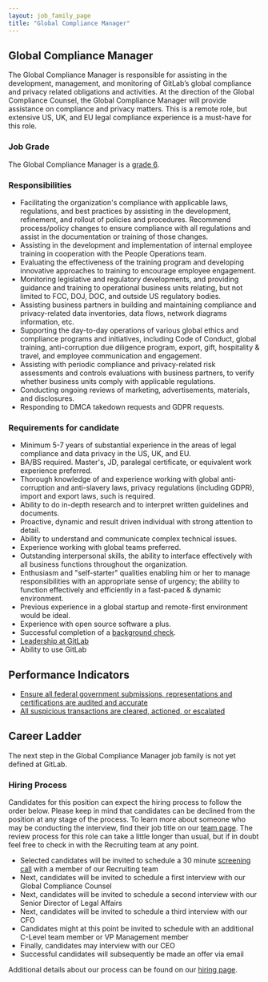 ```yaml
---
layout: job_family_page
title: "Global Compliance Manager"
---
```


## Global Compliance Manager

The Global Compliance Manager is responsible for assisting in the development, management, and monitoring of GitLab’s global compliance and privacy related obligations and activities. At the direction of the Global Compliance Counsel, the Global Compliance Manager will provide assistance on compliance and privacy matters. This is a remote role, but extensive US, UK, and EU legal compliance experience is a must-have for this role.

### Job Grade

The Global Compliance Manager is a [grade 6](/handbook/total-rewards/compensation/compensation-calculator/#gitlab-job-grades).

### Responsibilities

- Facilitating the organization's compliance with applicable laws, regulations, and best practices by assisting in the development, refinement, and rollout of policies and procedures. Recommend process/policy changes to ensure compliance with all regulations and assist in the documentation or training of those changes.
- Assisting in the development and implementation of internal employee training in cooperation with the People Operations team.
- Evaluating the effectiveness of the training program and developing innovative approaches to training to encourage employee engagement.
- Monitoring legislative and regulatory developments, and providing guidance and training to operational business units relating, but not limited to FCC, DOJ, DOC, and outside US regulatory bodies.
- Assisting business partners in building and maintaining compliance and privacy-related data inventories, data flows, network diagrams information, etc.
- Supporting the day-to-day operations of various global ethics and compliance programs and initiatives, including Code of Conduct, global training, anti-corruption due diligence program, export, gift, hospitality & travel, and employee communication and engagement.
- Assisting with periodic compliance and privacy-related risk assessments and controls evaluations with business partners, to verify whether business units comply with applicable regulations.
- Conducting ongoing reviews of marketing, advertisements, materials, and disclosures.
- Responding to DMCA takedown requests and GDPR requests.

### Requirements for candidate

- Minimum 5-7 years of substantial experience in the areas of legal compliance and data privacy in the US, UK, and EU.
- BA/BS required. Master's, JD, paralegal certificate, or equivalent work experience preferred.
- Thorough knowledge of and experience working with global anti-corruption and anti-slavery laws, privacy regulations (including GDPR), import and export laws, such is required.
- Ability to do in-depth research and to interpret written guidelines and documents.
- Proactive, dynamic and result driven individual with strong attention to detail.
- Ability to understand and communicate complex technical issues.
- Experience working with global teams preferred.
- Outstanding interpersonal skills, the ability to interface effectively with all business functions throughout the organization.
- Enthusiasm and "self-starter" qualities enabling him or her to manage responsibilities with an appropriate sense of urgency; the ability to function effectively and efficiently in a fast-paced & dynamic environment.
- Previous experience in a global startup and remote-first environment would be ideal.
- Experience with open source software a plus.
- Successful completion of a [background check](https://ir.gitlab.com/static-files/7d8c7eb3-cb17-4d68-a607-1b7a1fa1c95d#background-checks).
- [Leadership at GitLab](https://about.gitlab.com/company/team/structure/#management-group)
- Ability to use GitLab

## Performance Indicators
- [Ensure all federal government submissions, representations and certifications are audited and accurate](/handbook/legal/#ensure-all-federal-government-submissions-representations-and-certifications-are-audited-and-accurate--100)
- [All suspicious transactions are cleared, actioned, or escalated](/handbook/legal/#all-suspicious-transactions-are-cleared-actioned-or-escalated---1-business-day)


## Career Ladder

The next step in the Global Compliance Manager job family is not yet defined at GitLab.

### Hiring Process

Candidates for this position can expect the hiring process to follow the order below. Please keep in mind that candidates can be declined from the position at any stage of the process. To learn more about someone who may be conducting the interview, find their job title on our [team page](/company/team). The review process for this role can take a little longer than usual, but if in doubt feel free to check in with the Recruiting team at any point.

* Selected candidates will be invited to schedule a 30 minute [screening call](/handbook/hiring/#screening-call) with a member of our Recruiting team
* Next, candidates will be invited to schedule a first interview with our Global Compliance Counsel
* Next, candidates will be invited to schedule a second interview with our Senior Director of Legal Affairs
* Next, candidates will be invited to schedule a third interview with our CFO
* Candidates might at this point be invited to schedule with an additional C-Level team member or VP Management member
* Finally, candidates may interview with our CEO
* Successful candidates will subsequently be made an offer via email

Additional details about our process can be found on our [hiring page](/handbook/hiring/).
